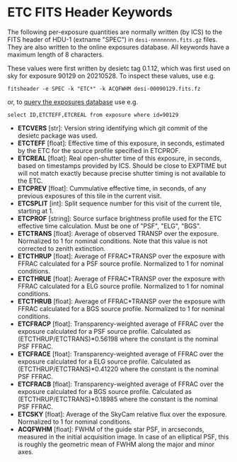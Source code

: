 # ETC FITS Header Keywords

The following per-exposure quantities are normally written (by ICS) to the FITS header of HDU-1 (extname "SPEC") in `desi-nnnnnnnn.fits.gz` files. They are also written to the online exposures database. All keywords have a maximum length of 8 characters.

These values were first written by desietc tag 0.1.12, which was first used on sky for exposure 90129 on 20210528. To inspect these values, use e.g.
```
fitsheader -e SPEC -k "ETC*" -k ACQFWHM desi-00090129.fits.fz
```
or, to [query the exposures database](https://replicator.desi.lbl.gov/QE/DESI/app/query?sql_statement=select%20ID,ETCTEFF,ETCREAL%20from%20exposure%20where%20id=90129) use e.g.
```
select ID,ETCTEFF,ETCREAL from exposure where id=90129
```

- **ETCVERS** [str]: Version string identifying which git commit of the desietc package was used.
- **ETCTEFF** [float]: Effective time of this exposure, in seconds, estimated by the ETC for the source profile specified in ETCPROF.
- **ETCREAL** [float]: Real open-shutter time of this exposure, in seconds, based on timestamps provided by ICS. Should be close to EXPTIME but will not match exactly because precise shutter timing is not available to the ETC.
- **ETCPREV** [float]: Cummulative effective time, in seconds, of any previous exposures of this tile in the current visit.
- **ETCSPLIT** [int]: Split sequence number for this visit of the current tile, starting at 1.
- **ETCPROF** [string]: Source surface brightness profile used for the ETC effective time calculation. Must be one of "PSF", "ELG", "BGS".
- **ETCTRANS** [float]: Average of observed TRANSP over the exposure. Normalized to 1 for nominal conditions. Note that this value is not corrected to zenith extinction.
- **ETCTHRUP** [float]: Average of FFRAC*TRANSP over the exposure with FFRAC calculated for a PSF source profile. Normalized to 1 for nominal conditions.
- **ETCTHRUE** [float]: Average of FFRAC*TRANSP over the exposure with FFRAC calculated for a ELG source profile. Normalized to 1 for nominal conditions.
- **ETCTHRUB** [float]: Average of FFRAC*TRANSP over the exposure with FFRAC calculated for a BGS source profile. Normalized to 1 for nominal conditions.
- **ETCFRACP** [float]: Transparency-weighted average of FFRAC over the exposure calculated for a PSF source profile. Calculated as (ETCTHRUP/ETCTRANS)*0.56198 where the constant is the nominal PSF FFRAC.
- **ETCFRACE** [float]: Transparency-weighted average of FFRAC over the exposure calculated for a ELG source profile. Calculated as (ETCTHRUP/ETCTRANS)*0.41220 where the constant is the nominal PSF FFRAC.
- **ETCFRACB** [float]: Transparency-weighted average of FFRAC over the exposure calculated for a BGS source profile. Calculated as (ETCTHRUP/ETCTRANS)*0.18985 where the constant is the nominal PSF FFRAC.
- **ETCSKY** [float]: Average of the SkyCam relative flux over the exposure. Normalized to 1 for nominal conditions.
- **ACQFWHM** [float]: FWHM of the guide star PSF, in arcseconds, measured in the initial acquisition image. In case of an elliptical PSF, this is roughly the geometric mean of FWHM along the major and minor axes.
